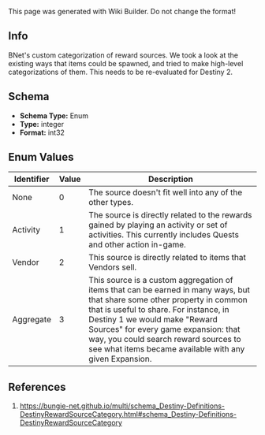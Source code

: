 <span class="wiki-builder">This page was generated with Wiki Builder. Do not change the format!</span>

## Info
BNet's custom categorization of reward sources. We took a look at the existing ways that items could be spawned, and tried to make high-level categorizations of them. This needs to be re-evaluated for Destiny 2.

## Schema
* **Schema Type:** Enum
* **Type:** integer
* **Format:** int32

## Enum Values
Identifier | Value | Description
---------- | ----- | -----------
None | 0 | The source doesn't fit well into any of the other types.
Activity | 1 | The source is directly related to the rewards gained by playing an activity or set of activities. This currently includes Quests and other action in-game.
Vendor | 2 | This source is directly related to items that Vendors sell.
Aggregate | 3 | This source is a custom aggregation of items that can be earned in many ways, but that share some other property in common that is useful to share. For instance, in Destiny 1 we would make &quot;Reward Sources&quot; for every game expansion: that way, you could search reward sources to see what items became available with any given Expansion.

## References
1. https://bungie-net.github.io/multi/schema_Destiny-Definitions-DestinyRewardSourceCategory.html#schema_Destiny-Definitions-DestinyRewardSourceCategory

